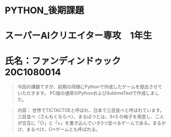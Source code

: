 # PYTHON_後期課題
# スーパーAIクリエイター専攻　1年生　
# 氏名：ファンディンドゥック 20C1080014

>今回の課題ですが、前期の同様にPythonで作成したゲームを提出させていただきます。
PC版の通常のPythonおよびSublimeTextで作成しました。

>内容：
世界でTICTACTOEと呼ばれ、日本で三目並べと呼ばれています。
三目並べ（さんもくならべ）、まるばつとは、3×3 の格子を用意し、二人が交互に「○」と「×」を書き込んでいき3つ並べるゲームである。まるかけ、まるぺけ、○×ゲームとも呼ばれる。